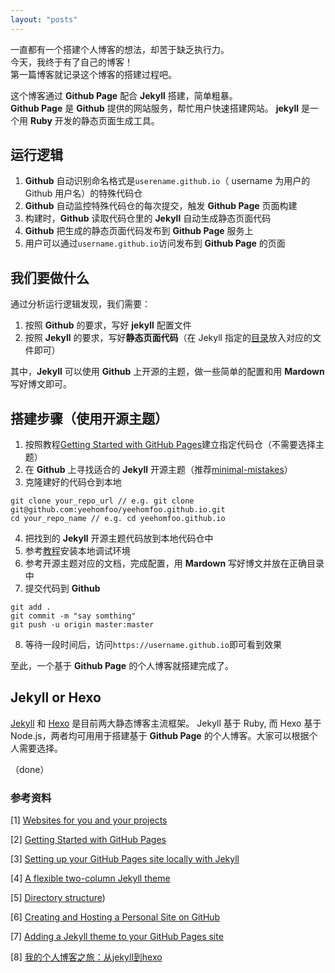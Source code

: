 ```yaml
---
layout: "posts"
---
```

一直都有一个搭建个人博客的想法，却苦于缺乏执行力。  
今天，我终于有了自己的博客！  
第一篇博客就记录这个博客的搭建过程吧。

这个博客通过 **Github Page** 配合 __Jekyll__ 搭建，简单粗暴。  
**Github Page** 是 **Github** 提供的网站服务，帮忙用户快速搭建网站。
**jekyll** 是一个用 **Ruby** 开发的静态页面生成工具。

## 运行逻辑
1. **Github** 自动识别命名格式是`userename.github.io`（ username 为用户的 Github 用户名）的特殊代码仓
2. **Github** 自动监控特殊代码仓的每次提交，触发 **Github Page** 页面构建
3. 构建时，**Github** 读取代码仓里的 **Jekyll** 自动生成静态页面代码
4. **Github** 把生成的静态页面代码发布到 **Github Page** 服务上
5. 用户可以通过`username.github.io`访问发布到 **Github Page** 的页面

## 我们要做什么
通过分析运行逻辑发现，我们需要：
1. 按照 **Github** 的要求，写好 **jekyll** 配置文件
2. 按照 **Jekyll** 的要求，写好**静态页面代码**（在 Jekyll 指定的[目录](https://jekyllrb.com/docs/structure/)放入对应的文件即可）


其中，**Jekyll** 可以使用 **Github** 上开源的主题，做一些简单的配置和用 **Mardown** 写好博文即可。

## 搭建步骤（使用开源主题）
1. 按照教程[Getting Started with GitHub Pages](https://guides.github.com/features/pages/)建立指定代码仓（不需要选择主题）
2. 在 **Github** 上寻找适合的 **Jekyll** 开源主题（推荐[minimal-mistakes](https://github.com/mmistakes/minimal-mistakes)）
3. 克隆建好的代码仓到本地
```shell
git clone your_repo_url // e.g. git clone git@github.com:yeehomfoo/yeehomfoo.github.io.git
cd your_repo_name // e.g. cd yeehomfoo.github.io
```
4. 把找到的 **Jekyll** 开源主题代码放到本地代码仓中
5. 参考[教程](https://help.github.com/articles/setting-up-your-github-pages-site-locally-with-jekyll/)安装本地调试环境
6. 参考开源主题对应的文档，完成配置，用 **Mardown** 写好博文并放在正确目录中
7. 提交代码到 **Github**
```shell
git add .
git commit -m "say somthing"
git push -u origin master:master
```
8. 等待一段时间后，访问`https://username.github.io`即可看到效果

至此，一个基于 **Github Page** 的个人博客就搭建完成了。

## Jekyll or Hexo
[Jekyll](http://jekyllcn.com/)  和 [Hexo](https://hexo.io/zh-cn/) 是目前两大静态博客主流框架。 Jekyll 基于 Ruby, 而 Hexo 基于 Node.js，两者均可用用于搭建基于 **Github Page** 的个人博客。大家可以根据个人需要选择。


（done）

### 参考资料



[1] [Websites for you and your projects](https://pages.github.com/)


[2] [Getting Started with GitHub Pages](https://guides.github.com/features/pages/)


[3] [Setting up your GitHub Pages site locally with Jekyll](https://help.github.com/articles/setting-up-your-github-pages-site-locally-with-jekyll/)


[4] [A flexible two-column Jekyll theme](https://mmistakes.github.io/minimal-mistakes/)


[5] [Directory structure](https://jekyllrb.com/docs/structure/))


[6] [Creating and Hosting a Personal Site on GitHub](http://jmcglone.com/guides/github-pages/)


[7] [Adding a Jekyll theme to your GitHub Pages site](https://help.github.com/articles/adding-a-jekyll-theme-to-your-github-pages-site/)


[8] [我的个人博客之旅：从jekyll到hexo](https://blog.csdn.net/u011475210/article/details/79023429)